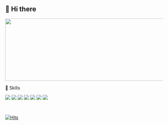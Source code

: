 ## 👋 Hi there


<a href="https://www.gitanimals.org/en_US?utm_medium=image&utm_source=eesoyeon&utm_content=line">
  <img
    src="https://render.gitanimals.org/lines/eesoyeon?pet-id=678138465802281166"
    width="800"
    height="200"
  />
</a>

💫 Skills
 
<img src="https://img.shields.io/badge/React-61DAFB?style=flat&logo=React&logoColor=white"/> <img src="https://img.shields.io/badge/TypeScript-3178C6?style=flat&logo=TypeScript&logoColor=white"/>  <img src="https://img.shields.io/badge/JavaScript-F7DF1E?style=flat&logo=JavaScript&logoColor=white"/> <img src="https://img.shields.io/badge/Node.js-5FA04E?style=flat&logo=Node.js&logoColor=white"/> <img src="https://img.shields.io/badge/HTML5-E34F26?style=flat&logo=HTML5&logoColor=white"/> <img src="https://img.shields.io/badge/Tailwind CSS-06B6D4?style=flat&logo=Tailwind CSS&logoColor=white"/>
<img src="https://img.shields.io/badge/GitHub-181717?style=flat&logo=GitHub&logoColor=white"/>

<br/>

[![Hits](https://hits.seeyoufarm.com/api/count/incr/badge.svg?url=https%3A%2F%2Fgithub.com%2Feesoyeon&count_bg=%23272727&title_bg=%23000000&icon=apple.svg&icon_color=%23D9D9D9&title=hits&edge_flat=false)](https://hits.seeyoufarm.com)






<!-- ![eesoyeon's Github Stats](https://github-readme-stats.vercel.app/api?username=eesoyeon&theme=dark&show_icons=true) -->
